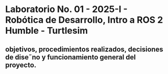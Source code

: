 # Laboratorio No. 01 - 2025-I - Robótica de Desarrollo, Intro a ROS 2 Humble - Turtlesim
## objetivos, procedimientos realizados, decisiones de dise˜no y funcionamiento general del proyecto.

